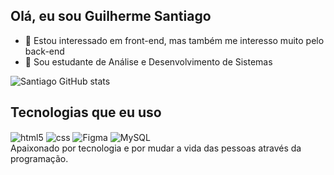 ## Olá, eu sou Guilherme Santiago
- 👀 Estou interessado em front-end, mas também me interesso muito pelo back-end
- 🌱 Sou estudante de Análise e Desenvolvimento de Sistemas
  
![Santiago GitHub stats](https://github-readme-stats.vercel.app/api?username=Santiagoguii&show_icons=true&theme=dracula)

## Tecnologias que eu uso

<div style="display: inline_block">
  <img align="center" alt="html5" src="https://img.shields.io/badge/HTML5-E34F26?style=for-the-badge&logo=html5&logoColor=white" />
  <img align="center" alt="css" src="https://img.shields.io/badge/CSS3-1572B6?style=for-the-badge&logo=css3&logoColor=white" />
  <img align="center" alt="Figma" src="https://img.shields.io/badge/Figma-F24E1E?style=for-the-badge&logo=figma&logoColor=white" />
  <img align="center" alt="MySQL" src="https://img.shields.io/badge/MySQL-00000F?style=for-the-badge&logo=mysql&logoColor=white" />

  
  
  
<br>
Apaixonado por tecnologia e por mudar a vida das pessoas através da programação.
<!---
Santiagoguii/Santiagoguii is a ✨ special ✨ repository because its `README.md` (this file) appears on your GitHub profile.
You can click the Preview link to take a look at your changes.
--->
